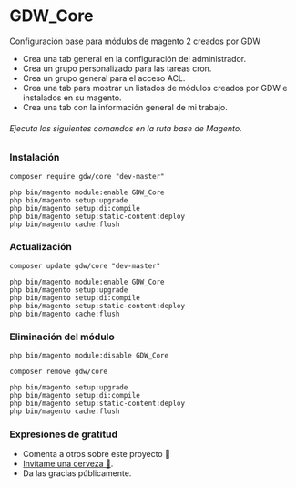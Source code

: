 # GDW_Core

Configuración base para módulos de magento 2 creados por GDW
* Crea una tab general en la configuración del administrador.
* Crea un grupo personalizado para las tareas cron.
* Crea un grupo general para el acceso ACL.
* Crea una tab para mostrar un listados de módulos creados por GDW e instalados en su magento.
* Crea una tab con la información general de mi trabajo.

###### Ejecuta los siguientes comandos en la ruta base de Magento.

### Instalación 

```
composer require gdw/core "dev-master"

php bin/magento module:enable GDW_Core
php bin/magento setup:upgrade
php bin/magento setup:di:compile
php bin/magento setup:static-content:deploy
php bin/magento cache:flush
```

### Actualización 

```
composer update gdw/core "dev-master"

php bin/magento module:enable GDW_Core
php bin/magento setup:upgrade
php bin/magento setup:di:compile
php bin/magento setup:static-content:deploy
php bin/magento cache:flush
```

### Eliminación del módulo

```
php bin/magento module:disable GDW_Core

composer remove gdw/core

php bin/magento setup:upgrade
php bin/magento setup:di:compile
php bin/magento setup:static-content:deploy
php bin/magento cache:flush
```

### Expresiones de gratitud

* Comenta a otros sobre este proyecto 📢
* [Invítame una cerveza 🍺](https://www.paypal.me/gestiondigitalweb). 
* Da las gracias públicamente.
